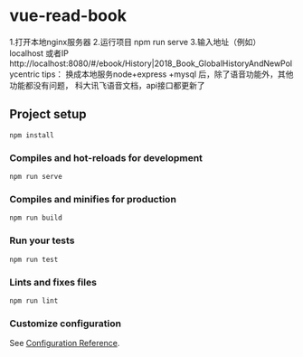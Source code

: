 # vue-read-book
1.打开本地nginx服务器
2.运行项目 npm run serve
3.输入地址（例如）localhost 或者IP
http://localhost:8080/#/ebook/History|2018_Book_GlobalHistoryAndNewPolycentric
tips：
换成本地服务node+express +mysql 后，除了语音功能外，其他功能都没有问题，
科大讯飞语音文档，api接口都更新了

## Project setup
```
npm install
```

### Compiles and hot-reloads for development
```
npm run serve
```

### Compiles and minifies for production
```
npm run build
```

### Run your tests
```
npm run test
```

### Lints and fixes files
```
npm run lint
```

### Customize configuration
See [Configuration Reference](https://cli.vuejs.org/config/).
